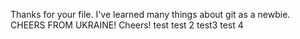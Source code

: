 Thanks for your file. I've learned many things about git as a newbie.
 CHEERS FROM UKRAINE! Cheers!
 test
test 2
test3
test 4
